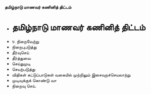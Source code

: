 **தமிழ்நாடு மாணவர் கணினித் திட்டம்**
- # தமிழ்நாடு மாணவர் கணினித் திட்டம்
- v. நிறைவேற்று
- நிறைபுபடுத்து
- தீர்வுசெய்
- தீர்த்துவை
- செய்துமுடி
- செயற்படுத்து
- விதிகள் கட்டுப்பாடுகள் வகையில் முற்றிலும் இசைவுறச்செயலாற்று
- முடிவுக்குக் கொண்டு வா
- நிறைவு செய்.

